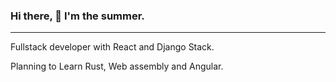 ### Hi there, 👋 I'm the summer.
---

Fullstack developer with React and Django Stack.

Planning to Learn Rust, Web assembly and Angular.
